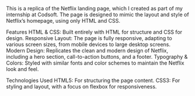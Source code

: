 This is a replica of the Netflix landing page, which I created as part of my internship at Codsoft. The page is designed to mimic the layout and style of Netflix’s homepage, using only HTML and CSS.

Features
HTML & CSS: Built entirely with HTML for structure and CSS for design.
Responsive Layout: The page is fully responsive, adapting to various screen sizes, from mobile devices to large desktop screens.
Modern Design: Replicates the clean and modern design of Netflix, including a hero section, call-to-action buttons, and a footer.
Typography & Colors: Styled with similar fonts and color schemes to maintain the Netflix look and feel.


Technologies Used
HTML5: For structuring the page content.
CSS3: For styling and layout, with a focus on flexbox for responsiveness.
